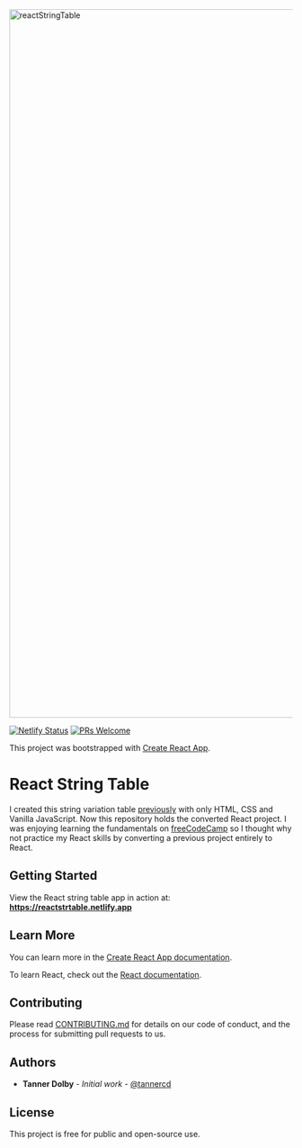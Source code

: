 <img width="1259" alt="reactStringTable" src="https://user-images.githubusercontent.com/48612525/84111723-61fb9b80-a9dc-11ea-82f2-0a1103daf00f.png">

[![Netlify Status](https://api.netlify.com/api/v1/badges/f02ad181-3a08-4549-b94e-e35889ae8f47/deploy-status)](https://app.netlify.com/sites/reactstrtable/deploys)
[![PRs Welcome](https://img.shields.io/badge/PRs-welcome-brightgreen.svg?style=flat-square)](http://makeapullrequest.com)

This project was bootstrapped with [Create React App](https://github.com/facebook/create-react-app).

# React String Table
I created this string variation table [previously](https://github.com/tannercd/stringtable-web) with only HTML, CSS and Vanilla JavaScript. Now this repository holds the converted React project. I was enjoying learning the fundamentals on [freeCodeCamp](https://freeCodeCamp.org) so I thought why not practice my React skills by converting a previous project entirely to React.

## Getting Started
View the React string table app in action at: **https://reactstrtable.netlify.app**

## Learn More

You can learn more in the [Create React App documentation](https://facebook.github.io/create-react-app/docs/getting-started).

To learn React, check out the [React documentation](https://reactjs.org/).

## Contributing

Please read [CONTRIBUTING.md](https://github.com/tannercd/typescript-pokedex/blob/master/CONTRIBUTING.md) for details on our code of conduct, and the process for submitting pull requests to us.

## Authors

* **Tanner Dolby** - *Initial work* - [@tannercd](https://github.com/tannercd)

## License

This project is free for public and open-source use.


